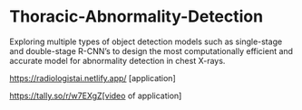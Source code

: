 # Thoracic-Abnormality-Detection
Exploring multiple types of object detection models such as single-stage and double-stage R-CNN’s to design the most computationally efficient and accurate model for abnormality detection in chest X-rays.


https://radiologistai.netlify.app/ [application]

https://tally.so/r/w7EXgZ[video of application]

